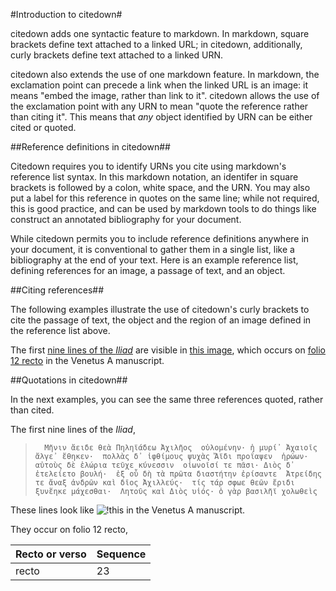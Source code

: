 #Introduction to citedown#

citedown adds one syntactic feature to markdown. In markdown, square brackets define text attached to a linked URL; in citedown, additionally, curly brackets define text attached to a linked URN.

citedown also extends the use of one markdown feature. In markdown, the exclamation point can precede a link when the linked URL is an image: it means "embed the image, rather than link to it". citedown allows the use of the exclamation point with any URN to mean "quote the reference rather than citing it". This means that *any* object identified by URN can be either cited or quoted.

##Reference definitions in citedown##

Citedown requires you to identify URNs you cite using markdown's reference list syntax. In this markdown notation, an identifer in square brackets is followed by a colon, white space, and the URN. You may also put a label for this reference in quotes on the same line; while not required, this is good practice, and can be used by markdown tools to do things like construct an annotated bibliography for your document.

While citedown permits you to include reference definitions anywhere in your document, it is conventional to gather them in a single list, like a bibliography at the end of your text. Here is an example reference list, defining references for an image, a passage of text, and an object.

##Citing references##

The following examples illustrate the use of citedown's curly brackets to cite the passage of text, the object and the region of an image defined in the reference list above.

The first [nine lines of the *Iliad*](http://beta.hpcc.uh.edu/tomcat/hmtcite/texts?request=GetPassagePlus&urn=urn:cts:greekLit:tlg0012.tlg001.msA:1.1-1.9) are visible in [this image](http://beta.hpcc.uh.edu/tomcat/hmtcite/images?request=GetImagePlus&urn=urn:cite:hmt:vaimg.VA012RN-0013@0.049,0.2106,0.481,0.2031), which occurs on [folio 12 recto](http://beta.hpcc.uh.edu/tomcat/hmtcite/collections?request=GetObjectPlus&urn=urn:cite:hmt:msA.12r) in the Venetus A manuscript.

##Quotations in citedown##

In the next examples, you can see the same three references quoted, rather than cited.

The first nine lines of the *Iliad*, 

>       Μῆνιν ἄειδε θεὰ Πηληϊάδεω Ἀχιλῆος  οὐλομένην· ἡ μυρί᾽ Ἀχαιοῖς ἄλγε᾽ ἔθηκεν·  πολλὰς δ᾽ ἰφθίμους ψυχὰς Ἄϊδι προΐαψεν  ἡρώων· αὐτοὺς δὲ ἑλώρια τεῦχε κύνεσσιν  οἰωνοῖσί τε πᾶσι· Διὸς δ᾽ ἐτελείετο βουλή·  ἐξ οὗ δὴ τὰ πρῶτα διαστήτην ἐρίσαντε  Ἀτρείδης τε ἄναξ ἀνδρῶν καὶ δῖος Ἀχιλλεύς·  τίς τάρ σφωε θεῶν ἔριδι ξυνἕηκε μάχεσθαι·  Λητοῦς καὶ Διὸς υἱός· ὁ γὰρ βασιλῆϊ χολωθεὶς



These lines look like ![!this](http://beta.hpcc.uh.edu/tomcat/hmtcite/images?request=GetBinaryImage&urn=urn:cite:hmt:vaimg.VA012RN-0013@0.049,0.2106,0.481,0.2031) in the Venetus A manuscript.

They occur on folio 12 recto, 

| Recto or verso |Sequence |
| ---- | ---- |
|recto |23 |



